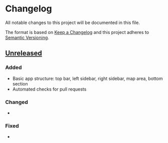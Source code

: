 # Changelog

All notable changes to this project will be documented in this file.

The format is based on [Keep a Changelog](http://keepachangelog.com/en/1.0.0/)
and this project adheres to [Semantic Versioning](http://semver.org/spec/v2.0.0.html).

## [Unreleased](https://github.com/USGS-WiM/StreamStats-National/tree/dev)

### Added

-   Basic app structure: top bar, left sidebar, right sidebar, map area, bottom section
-   Automated checks for pull requests

### Changed

-   

### Fixed

-   
